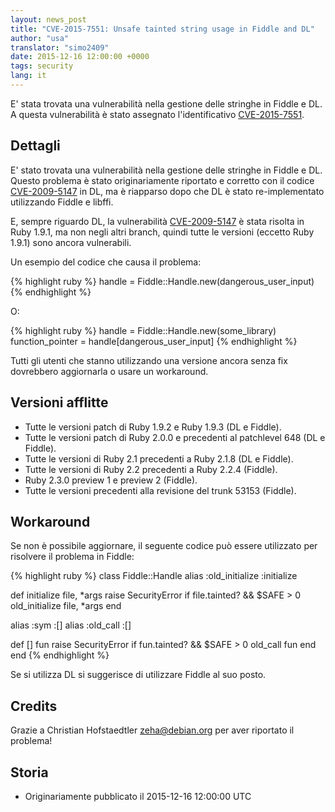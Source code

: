```yaml
---
layout: news_post
title: "CVE-2015-7551: Unsafe tainted string usage in Fiddle and DL"
author: "usa"
translator: "simo2409"
date: 2015-12-16 12:00:00 +0000
tags: security
lang: it
---
```


E' stata trovata una vulnerabilità nella gestione delle stringhe in Fiddle e DL.
A questa vulnerabilità è stato assegnato l'identificativo
[CVE-2015-7551](http://cve.mitre.org/cgi-bin/cvename.cgi?name=CVE-2015-7551).

## Dettagli

E' stato trovata una vulnerabilità nella gestione delle stringhe in Fiddle e DL.
Questo problema è stato originariamente riportato e corretto con il codice [CVE-2009-5147](http://cve.mitre.org/cgi-bin/cvename.cgi?name=CVE-2009-5147) in DL,
ma è riapparso dopo che DL è stato re-implementato utilizzando Fiddle e libffi.

E, sempre riguardo DL, la vulnerabilità [CVE-2009-5147](http://cve.mitre.org/cgi-bin/cvename.cgi?name=CVE-2009-5147)
è stata risolta in Ruby 1.9.1, ma non negli altri branch,
quindi tutte le versioni (eccetto Ruby 1.9.1) sono ancora vulnerabili.

Un esempio del codice che causa il problema:

{% highlight ruby %}
handle = Fiddle::Handle.new(dangerous_user_input)
{% endhighlight %}

O:

{% highlight ruby %}
handle = Fiddle::Handle.new(some_library)
function_pointer = handle[dangerous_user_input]
{% endhighlight %}

Tutti gli utenti che stanno utilizzando una versione ancora senza fix
dovrebbero aggiornarla o usare un workaround.

## Versioni afflitte

* Tutte le versioni patch di Ruby 1.9.2 e Ruby 1.9.3 (DL e Fiddle).
* Tutte le versioni patch di Ruby 2.0.0 e precedenti al patchlevel 648 (DL e Fiddle).
* Tutte le versioni di Ruby 2.1 precedenti a Ruby 2.1.8 (DL e Fiddle).
* Tutte le versioni di Ruby 2.2 precedenti a Ruby 2.2.4 (Fiddle).
* Ruby 2.3.0 preview 1 e preview 2 (Fiddle).
* Tutte le versioni precedenti alla revisione del trunk 53153 (Fiddle).

## Workaround

Se non è possibile aggiornare, il seguente codice può essere utilizzato
per risolvere il problema in Fiddle:

{% highlight ruby %}
class Fiddle::Handle
  alias :old_initialize :initialize

  def initialize file, *args
    raise SecurityError if file.tainted? && $SAFE > 0
    old_initialize file, *args
  end

  alias :sym :[]
  alias :old_call :[]

  def [] fun
    raise SecurityError if fun.tainted? && $SAFE > 0
    old_call fun
  end
end
{% endhighlight %}

Se si utilizza DL si suggerisce di utilizzare Fiddle al suo posto.

## Credits

Grazie a Christian Hofstaedtler <zeha@debian.org> per aver riportato il problema!

## Storia

* Originariamente pubblicato il 2015-12-16 12:00:00 UTC
